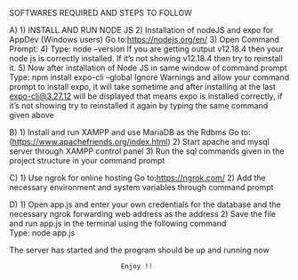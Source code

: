 SOFTWARES REQUIRED AND STEPS TO FOLLOW

A)
    1) INSTALL AND RUN NODE JS
    2) Installation of nodeJS and expo for AppDev (Windows users)
         Go to:https://nodejs.org/en/
    3) Open Command Prompt:
    4) Type: node –version
         If you are getting output v12.18.4 then your node js is correctly installed.
         If it’s not showing v12.18.4 then try to reinstall it.
    5) Now after installation of Node JS in same window of command prompt
         Type: npm install expo-cli –global
         Ignore Warnings and allow your command prompt to install expo, it will take sometime and
         after installing at the last expo-cli@3.27.12 will be displayed that means expo is installed
         correctly, if it’s not showing try to reinstalled it again by typing the same command given
         above
         
B)
    1) Install and run XAMPP and use MariaDB as the Rdbms
         Go to:(https://www.apachefriends.org/index.html)
    2) Start apache and mysql server through XAMPP control panel 
    3) Run the sql commands given in the project structure in your command prompt 
    
    
C)
    1) Use ngrok for online hosting
         Go to:https://ngrok.com/
    2) Add the necessary environment and system variables through command prompt
    
    
D)
    1) Open app.js and enter your own credentials for the database and the necessary ngrok forwarding web address as the address
    2) Save the file and run app.js in the terminal using the following command  
         Type: node app.js
         

The server has started and the program should be up and running now 

                                Enjoy !!
                                
